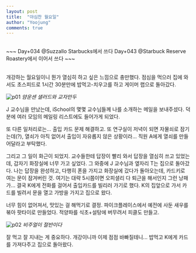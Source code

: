```yaml
---
layout: post
title:  "야심찬 월요일"
author: "Yoojung"
comments: true
---
```

<br>
~~~
Day+034 @Suzzallo Starbucks에서 쓰다
Day+043 @Starbuck Reserve Roastery에서 이어서 쓰다
~~~

<br>
<br>

개강하는 월요일이니 뭔가 열심히 하고 싶은 느낌으로 충만했다. 점심을 먹으러 집에 와서도 초스피드로 1시간 30분만에 밥먹고-치우고를 하고 게이머 랩으로 돌아갔다.

![p01]({{site.url}}/assets/2018-03-26-p01.jpg)
_얌운센 샐러드와 교자만두_

J 교수님을 만났는데, iSchool의 몇몇 교수님들께 나를 소개하는 메일을 보내주셨다. 덕분에 여러 모임의 메일링 리스트에도 들어가게 되었다. 

또 다른 일처리로는... 출입 카드 문제 해결하고. 또 연구실이 저녁이 되면 자물쇠로 잠기는데(?), 열쇠가 아직 없어서 출입이 자유롭지 않은 상황이라... 직원 A에게 열쇠를 만들어달라고 부탁했다.

그리고 그 일이 화근이 되었지. 교수들한테 답장이 빨리 와서 답장을 열심히 쓰고 있었는데, 갑자기 화장실에 너무 가고 싶었다. 그 와중에 J 교수님과 옆자리 T는 집으로 돌아갔다. 나는 답장을 완성하고, 다행히 폰을 가지고 화장실에 갔다가 돌아오는데, 카드키로 여는 문이 잠겨버린 것. 여기는 대략 5시쯤이면 오피셜리 다 퇴근을 해서인지 그런 낭패가... 결국 K에게 전화를 걸어서 출입카드를 빌리러 가기로 했다. K의 집앞으로 가서 카드를 빌려서 문을 열고 가방을 가지고 집으로 왔다.

너무 힘이 없어져서, 맛있는 걸 해먹기로 결정. 파이크플레이스에서 예전에 사둔 새우를 볶아 팟타이로 만들었다. 적양파를 식초+설탕에 버무려서 피클도 만들고.

![p02]({{site.url}}/assets/2018-03-26-p02.jpg)
_비주얼이 절반이다_ 

잘 먹고 잘 지내는 게 중요하다. 개강이니까 이제 점점 바빠질테니... 밥먹고 K에게 카드를 가져다주고 집으로 돌아왔다. 